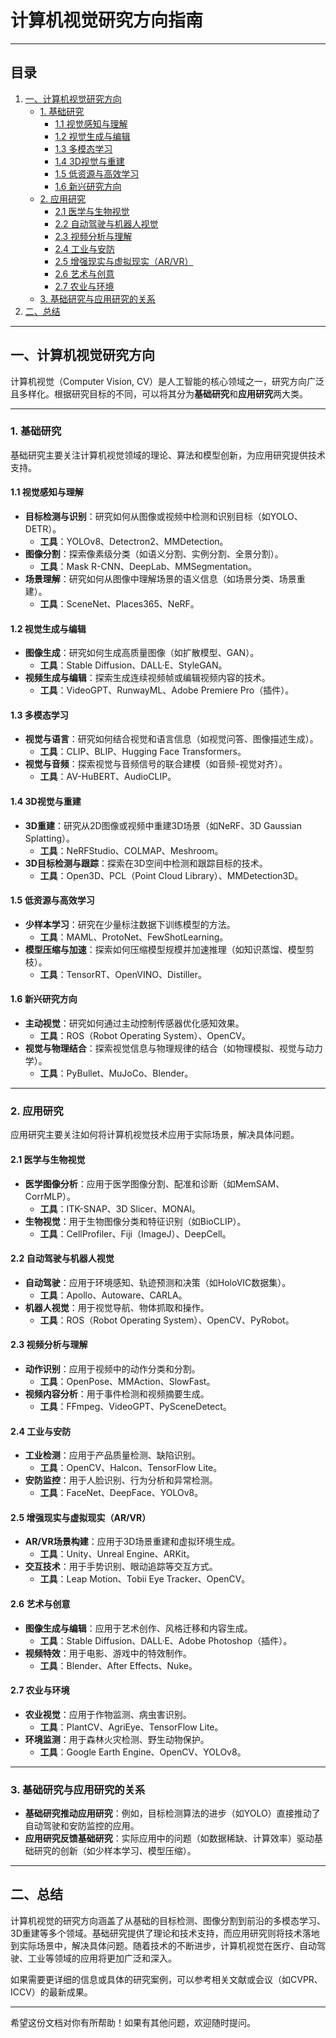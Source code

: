 # 计算机视觉研究方向指南

---

## 目录
1. [一、计算机视觉研究方向](#一计算机视觉研究方向)
   - [1. 基础研究](#1-基础研究)
     - [1.1 视觉感知与理解](#11-视觉感知与理解)
     - [1.2 视觉生成与编辑](#12-视觉生成与编辑)
     - [1.3 多模态学习](#13-多模态学习)
     - [1.4 3D视觉与重建](#14-3d视觉与重建)
     - [1.5 低资源与高效学习](#15-低资源与高效学习)
     - [1.6 新兴研究方向](#16-新兴研究方向)
   - [2. 应用研究](#2-应用研究)
     - [2.1 医学与生物视觉](#21-医学与生物视觉)
     - [2.2 自动驾驶与机器人视觉](#22-自动驾驶与机器人视觉)
     - [2.3 视频分析与理解](#23-视频分析与理解)
     - [2.4 工业与安防](#24-工业与安防)
     - [2.5 增强现实与虚拟现实（AR/VR）](#25-增强现实与虚拟现实arvr)
     - [2.6 艺术与创意](#26-艺术与创意)
     - [2.7 农业与环境](#27-农业与环境)
   - [3. 基础研究与应用研究的关系](#3-基础研究与应用研究的关系)
2. [二、总结](#二总结)

---

## 一、计算机视觉研究方向

计算机视觉（Computer Vision, CV）是人工智能的核心领域之一，研究方向广泛且多样化。根据研究目标的不同，可以将其分为**基础研究**和**应用研究**两大类。

---

### 1. 基础研究
基础研究主要关注计算机视觉领域的理论、算法和模型创新，为应用研究提供技术支持。

#### 1.1 视觉感知与理解
- **目标检测与识别**：研究如何从图像或视频中检测和识别目标（如YOLO、DETR）。
  - **工具**：YOLOv8、Detectron2、MMDetection。
- **图像分割**：探索像素级分类（如语义分割、实例分割、全景分割）。
  - **工具**：Mask R-CNN、DeepLab、MMSegmentation。
- **场景理解**：研究如何从图像中理解场景的语义信息（如场景分类、场景重建）。
  - **工具**：SceneNet、Places365、NeRF。

#### 1.2 视觉生成与编辑
- **图像生成**：研究如何生成高质量图像（如扩散模型、GAN）。
  - **工具**：Stable Diffusion、DALL·E、StyleGAN。
- **视频生成与编辑**：探索生成连续视频帧或编辑视频内容的技术。
  - **工具**：VideoGPT、RunwayML、Adobe Premiere Pro（插件）。

#### 1.3 多模态学习
- **视觉与语言**：研究如何结合视觉和语言信息（如视觉问答、图像描述生成）。
  - **工具**：CLIP、BLIP、Hugging Face Transformers。
- **视觉与音频**：探索视觉与音频信号的联合建模（如音频-视觉对齐）。
  - **工具**：AV-HuBERT、AudioCLIP。

#### 1.4 3D视觉与重建
- **3D重建**：研究从2D图像或视频中重建3D场景（如NeRF、3D Gaussian Splatting）。
  - **工具**：NeRFStudio、COLMAP、Meshroom。
- **3D目标检测与跟踪**：探索在3D空间中检测和跟踪目标的技术。
  - **工具**：Open3D、PCL（Point Cloud Library）、MMDetection3D。

#### 1.5 低资源与高效学习
- **少样本学习**：研究在少量标注数据下训练模型的方法。
  - **工具**：MAML、ProtoNet、FewShotLearning。
- **模型压缩与加速**：探索如何压缩模型规模并加速推理（如知识蒸馏、模型剪枝）。
  - **工具**：TensorRT、OpenVINO、Distiller。

#### 1.6 新兴研究方向
- **主动视觉**：研究如何通过主动控制传感器优化感知效果。
  - **工具**：ROS（Robot Operating System）、OpenCV。
- **视觉与物理结合**：探索视觉信息与物理规律的结合（如物理模拟、视觉与动力学）。
  - **工具**：PyBullet、MuJoCo、Blender。

---

### 2. 应用研究
应用研究主要关注如何将计算机视觉技术应用于实际场景，解决具体问题。

#### 2.1 医学与生物视觉
- **医学图像分析**：应用于医学图像分割、配准和诊断（如MemSAM、CorrMLP）。
  - **工具**：ITK-SNAP、3D Slicer、MONAI。
- **生物视觉**：用于生物图像分类和特征识别（如BioCLIP）。
  - **工具**：CellProfiler、Fiji（ImageJ）、DeepCell。

#### 2.2 自动驾驶与机器人视觉
- **自动驾驶**：应用于环境感知、轨迹预测和决策（如HoloVIC数据集）。
  - **工具**：Apollo、Autoware、CARLA。
- **机器人视觉**：用于视觉导航、物体抓取和操作。
  - **工具**：ROS（Robot Operating System）、OpenCV、PyRobot。

#### 2.3 视频分析与理解
- **动作识别**：应用于视频中的动作分类和分割。
  - **工具**：OpenPose、MMAction、SlowFast。
- **视频内容分析**：用于事件检测和视频摘要生成。
  - **工具**：FFmpeg、VideoGPT、PySceneDetect。

#### 2.4 工业与安防
- **工业检测**：应用于产品质量检测、缺陷识别。
  - **工具**：OpenCV、Halcon、TensorFlow Lite。
- **安防监控**：用于人脸识别、行为分析和异常检测。
  - **工具**：FaceNet、DeepFace、YOLOv8。

#### 2.5 增强现实与虚拟现实（AR/VR）
- **AR/VR场景构建**：应用于3D场景重建和虚拟环境生成。
  - **工具**：Unity、Unreal Engine、ARKit。
- **交互技术**：用于手势识别、眼动追踪等交互方式。
  - **工具**：Leap Motion、Tobii Eye Tracker、OpenCV。

#### 2.6 艺术与创意
- **图像生成与编辑**：应用于艺术创作、风格迁移和内容生成。
  - **工具**：Stable Diffusion、DALL·E、Adobe Photoshop（插件）。
- **视频特效**：用于电影、游戏中的特效制作。
  - **工具**：Blender、After Effects、Nuke。

#### 2.7 农业与环境
- **农业视觉**：应用于作物监测、病虫害识别。
  - **工具**：PlantCV、AgriEye、TensorFlow Lite。
- **环境监测**：用于森林火灾检测、野生动物保护。
  - **工具**：Google Earth Engine、OpenCV、YOLOv8。

---

### 3. 基础研究与应用研究的关系
- **基础研究推动应用研究**：例如，目标检测算法的进步（如YOLO）直接推动了自动驾驶和安防监控的应用。
- **应用研究反馈基础研究**：实际应用中的问题（如数据稀缺、计算效率）驱动基础研究的创新（如少样本学习、模型压缩）。

---

## 二、总结
计算机视觉的研究方向涵盖了从基础的目标检测、图像分割到前沿的多模态学习、3D重建等多个领域。基础研究提供了理论和技术支持，而应用研究则将技术落地到实际场景中，解决具体问题。随着技术的不断进步，计算机视觉在医疗、自动驾驶、工业等领域的应用将更加广泛和深入。

如果需要更详细的信息或具体的研究案例，可以参考相关文献或会议（如CVPR、ICCV）的最新成果。

---

希望这份文档对你有所帮助！如果有其他问题，欢迎随时提问。
